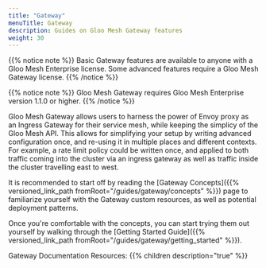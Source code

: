 ```yaml
---
title: "Gateway"
menuTitle: Gateway
description: Guides on Gloo Mesh Gateway features
weight: 30
---
```


{{% notice note %}} Basic Gateway features are available to anyone with a Gloo Mesh Enterprise license. Some advanced features require a Gloo Mesh Gateway license. {{% /notice %}}

{{% notice note %}} Gloo Mesh Gateway requires Gloo Mesh Enterprise version 1.1.0 or higher. {{% /notice %}}

Gloo Mesh Gateway allows users to harness the power of Envoy proxy as an Ingress Gateway for their service mesh, while keeping the simplicy of the Gloo Mesh API. This allows for simplifying your setup by writing advanced configuration once, and re-using it in multiple places and different contexts. For example, a rate limit policy could be written once, and applied to both traffic coming into the cluster via an ingress gateway as well as traffic inside the cluster travelling east to west.

It is recommended to start off by reading the [Gateway Concepts]({{% versioned_link_path fromRoot="/guides/gateway/concepts" %}}) page to familiarize yourself with the Gateway custom resources, as well as potential deployment patterns.

Once you're comfortable with the concepts, you can start trying them out yourself by walking through the [Getting Started Guide]({{% versioned_link_path fromRoot="/guides/gateway/getting_started" %}}).


Gateway Documentation Resources: 
{{% children description="true" %}}
